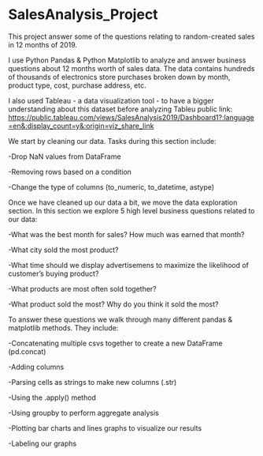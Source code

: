 # SalesAnalysis_Project
This project answer some of the questions relating to random-created sales in 12 months of 2019.

I use Python Pandas & Python Matplotlib to analyze and answer business questions about 12 months worth of sales data. The data contains hundreds of thousands of electronics store purchases broken down by month, product type, cost, purchase address, etc.

I also used Tableau - a data visualization tool - to have a bigger understanding about this dataset before analyzing
Tableu public link: https://public.tableau.com/views/SalesAnalysis2019/Dashboard1?:language=en&:display_count=y&:origin=viz_share_link

We start by cleaning our data. Tasks during this section include:

-Drop NaN values from DataFrame

-Removing rows based on a condition

-Change the type of columns (to_numeric, to_datetime, astype)


Once we have cleaned up our data a bit, we move the data exploration section. In this section we explore 5 high level business questions related to our data:

-What was the best month for sales? How much was earned that month?

-What city sold the most product?

-What time should we display advertisemens to maximize the likelihood of customer’s buying product?

-What products are most often sold together?

-What product sold the most? Why do you think it sold the most?


To answer these questions we walk through many different pandas & matplotlib methods. They include:

-Concatenating multiple csvs together to create a new DataFrame (pd.concat)

-Adding columns

-Parsing cells as strings to make new columns (.str)

-Using the .apply() method

-Using groupby to perform aggregate analysis

-Plotting bar charts and lines graphs to visualize our results

-Labeling our graphs

